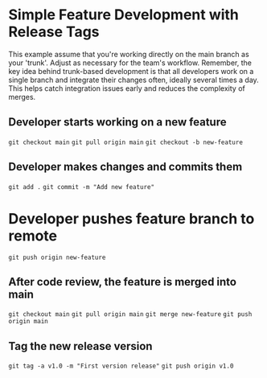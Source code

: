 # Simple Feature Development with Release Tags

This example assume that you're working directly on the main branch as your 'trunk'. 
Adjust as necessary for the team's workflow. Remember, the key idea behind trunk-based development is that all developers work on a single branch and integrate their changes often, ideally several times a day. This helps catch integration issues early and reduces the complexity of merges.

## Developer starts working on a new feature
``` git checkout main ```
``` git pull origin main ```
``` git checkout -b new-feature ```

## Developer makes changes and commits them
``` git add . ```
``` git commit -m "Add new feature" ```

# Developer pushes feature branch to remote
``` git push origin new-feature ```

## After code review, the feature is merged into main
``` git checkout main ```
``` git pull origin main ```
``` git merge new-feature ```
``` git push origin main ```

## Tag the new release version
 ``` git tag -a v1.0 -m "First version release" ```
``` git push origin v1.0 ```